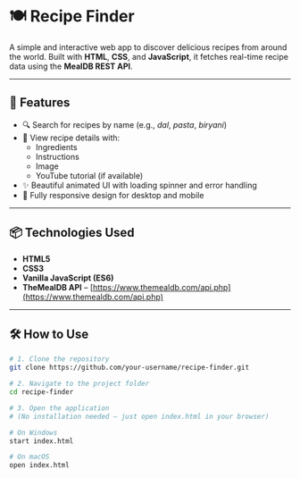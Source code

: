 # 🍽️ Recipe Finder

A simple and interactive web app to discover delicious recipes from around the world. Built with **HTML**, **CSS**, and **JavaScript**, it fetches real-time recipe data using the **MealDB REST API**.


---

## 🚀 Features

- 🔍 Search for recipes by name (e.g., *dal*, *pasta*, *biryani*)
- 📖 View recipe details with:
  - Ingredients
  - Instructions
  - Image
  - YouTube tutorial (if available)
- ✨ Beautiful animated UI with loading spinner and error handling
- 📱 Fully responsive design for desktop and mobile

---

## 📦 Technologies Used

- **HTML5**
- **CSS3**
- **Vanilla JavaScript (ES6)**
- **TheMealDB API** – [https://www.themealdb.com/api.php](https://www.themealdb.com/api.php)

---

## 🛠️ How to Use

```bash
# 1. Clone the repository
git clone https://github.com/your-username/recipe-finder.git

# 2. Navigate to the project folder
cd recipe-finder

# 3. Open the application
# (No installation needed – just open index.html in your browser)

# On Windows
start index.html

# On macOS
open index.html

